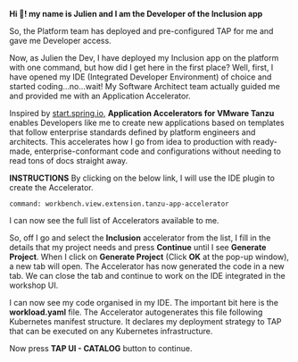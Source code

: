 **Hi 👋! my name is Julien and I am the Developer of the Inclusion app**

So, the Platform team has deployed and pre-configured TAP for me and gave me Developer access. 

Now, as Julien the Dev, I have deployed my Inclusion app on the platform with one command, but how did I get here in the first place?
Well, first, I have opened my IDE (Integrated Developer Environment) of choice and started coding...no...wait! 
My Software Architect team actually guided me and provided me with an Application Accelerator. 

Inspired by [start.spring.io](https://start.spring.io), **Application Accelerators for VMware Tanzu** enables Developers like me to create new applications based on templates that follow enterprise standards defined by platform engineers and architects. This accelerates how I go from idea to production with ready-made, enterprise-conformant code and configurations without needing to read tons of docs straight away.

**INSTRUCTIONS**
By clicking on the below link, I will use the IDE plugin to create the Accelerator.
```editor:execute-command
command: workbench.view.extension.tanzu-app-accelerator
```

I can now see the full list of Accelerators available to me.

So, off I go and select the **Inclusion** accelerator from the list, I fill in the details that my project needs and press **Continue** until I see **Generate Project**. When I click on **Generate Project** (Click **OK** at the pop-up window), a new tab will open. The Accelerator has now generated the code in a new tab. We can close the tab and continue to work on the IDE integrated in the workshop UI.

I can now see my code organised in my IDE. The important bit here is the **workload.yaml** file. The Accelerator autogenerates this file following Kubernetes manifest structure. It declares my deployment strategy to TAP that can be executed on any Kubernetes infrastructure.  

Now press **TAP UI - CATALOG** button to continue.
